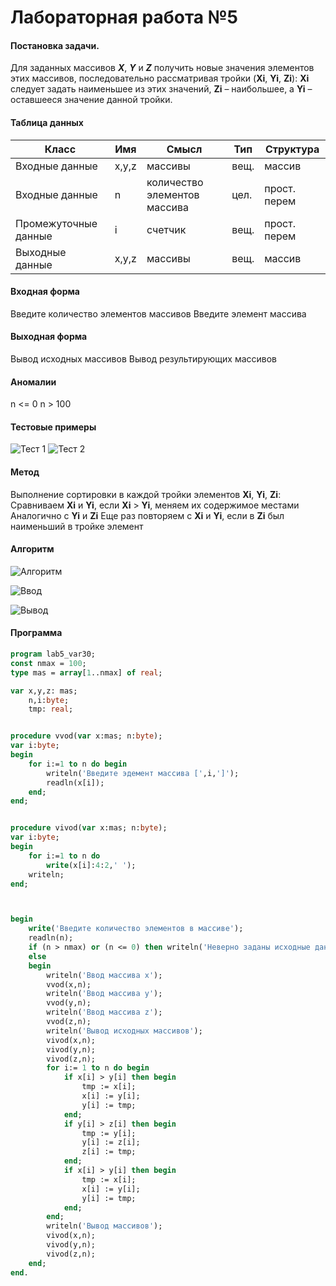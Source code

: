 # Лабораторная работа №5

#### Постановка задачи.
Для заданных массивов **_X_**, **_Y_** и **_Z_** получить новые значения элементов этих массивов, последовательно рассматривая тройки (**Xi**, **Yi**, **Zi**): **Xi** следует задать наименьшее из этих значений, **Zi** – наибольшее, а **Yi** – оставшееся значение данной тройки.
#### Таблица данных

Класс | Имя | Смысл | Тип | Структура |
---- | --- | ----- | --- | --------- |
Входные данные | x,y,z | массивы | вещ. | массив |
Входные данные | n | количество элементов массива |   цел.| прост. перем  |
Промежуточные данные | i | счетчик | вещ. | прост. перем |
Выходные данные | x,y,z | массивы | вещ. | массив |

#### Входная форма
Введите количество элементов массивов
Введите элемент массива

#### Выходная форма
Вывод  исходных массивов
Вывод  результирующих массивов
#### Аномалии
n <= 0
n > 100



#### Тестовые примеры
![Тест 1](https://sun9-39.userapi.com/c853420/v853420427/109288/XGBqYzZXKf4.jpg)
![Тест 2](https://sun9-53.userapi.com/c853420/v853420427/1092b6/R8NymNlUEfc.jpg)

#### Метод
Выполнение сортировки в каждой тройки элементов **Xi**, **Yi**, **Zi**:
Сравниваем **Xi** и **Yi**, если **Xi** > **Yi**, меняем их содержимое местами
Аналогично с **Yi** и **Zi**
Еще раз повторяем с **Xi** и **Yi**, если в **Zi** был наименьший в тройке элемент
#### Алгоритм
   
![Алгоритм](https://sun9-53.userapi.com/c857432/v857432089/92692/WRHfDCzR-sw.jpg)


![Ввод](https://sun9-62.userapi.com/c857432/v857432089/926a0/j9nEcUIXuis.jpg)


![Вывод](https://sun9-49.userapi.com/c857432/v857432089/92699/6ZIEhGIZvFg.jpg)
#### Программа
```pascal
program lab5_var30;
const nmax = 100;
type mas = array[1..nmax] of real;

var x,y,z: mas;
	n,i:byte;
	tmp: real;


procedure vvod(var x:mas; n:byte);
var i:byte;
begin
	for i:=1 to n do begin
		writeln('Введите эдемент массива [',i,']');
		readln(x[i]);
	end;
end;


procedure vivod(var x:mas; n:byte);
var i:byte;
begin
	for i:=1 to n do
		write(x[i]:4:2,' ');
	writeln;
end;



begin
	write('Введите количество элементов в массиве');
	readln(n);
	if (n > nmax) or (n <= 0) then writeln('Неверно заданы исходные данные')
	else
	begin
		writeln('Ввод массива x');
		vvod(x,n);
		writeln('Ввод массива y');
		vvod(y,n);
		writeln('Ввод массива z');
		vvod(z,n);
		writeln('Вывод исходных массивов');
		vivod(x,n);
		vivod(y,n);
		vivod(z,n);
		for i:= 1 to n do begin
			if x[i] > y[i] then begin
				tmp := x[i];
				x[i] := y[i];
				y[i] := tmp;
			end;
			if y[i] > z[i] then begin
				tmp := y[i];
				y[i] := z[i];
				z[i] := tmp;
			end;
			if x[i] > y[i] then begin
				tmp := x[i];
				x[i] := y[i];
				y[i] := tmp;
			end;
		end;
		writeln('Вывод массивов');
		vivod(x,n);
		vivod(y,n);
		vivod(z,n);
	end;
end.
```
